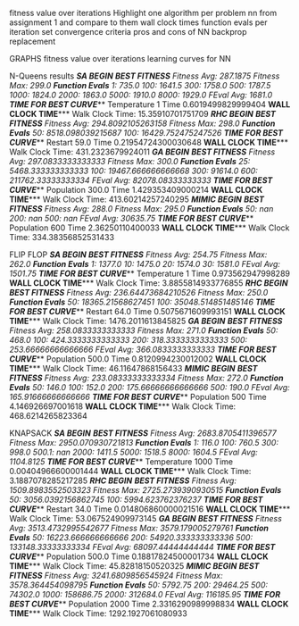 fitness value over iterations
Highlight one algorithm per problem
nn from assignment 1 and compare to them
wall clock times
function evals per iteration
set convergence criteria
pros and cons of NN backprop replacement

GRAPHS
fitness value over iterations
learning curves for NN


N-Queens results
*************SA BEGIN*************
***********BEST FITNESS**********
Fitness Avg: 287.1875
Fitness Max: 299.0
*************Function Evals*************
1: 735.0
100: 1641.5
300: 1758.0
500: 1787.5
1000: 1824.0
2000: 1863.0
5000: 1910.0
8000: 1929.0
FEval Avg: 1681.0
**********TIME FOR BEST CURVE*************
Temperature 1 Time 0.6019499829999404
**********WALL CLOCK TIME*************
Walk Clock Time: 15.35910701751709
*************RHC BEGIN*************
***********BEST FITNESS**********
Fitness Avg: 294.8092105263158
Fitness Max: 298.0
*************Function Evals*************
50: 8518.098039215687
100: 16429.752475247526
**********TIME FOR BEST CURVE*************
Restart 59.0 Time 0.21954724300030648
**********WALL CLOCK TIME*************
Walk Clock Time: 431.2323679924011
*************GA BEGIN*************
***********BEST FITNESS**********
Fitness Avg: 297.0833333333333
Fitness Max: 300.0
*************Function Evals*************
25: 5468.333333333333
100: 19467.666666666668
300: 91614.0
600: 211762.33333333334
FEval Avg: 82078.08333333333
**********TIME FOR BEST CURVE*************
Population 300.0 Time 1.429353409000214
**********WALL CLOCK TIME*************
Walk Clock Time: 413.60214257240295
*************MIMIC BEGIN*************
***********BEST FITNESS**********
Fitness Avg: 288.0
Fitness Max: 295.0
*************Function Evals*************
50: nan
200: nan
500: nan
FEval Avg: 30635.75
**********TIME FOR BEST CURVE*************
Population 600 Time 2.36250110400033
**********WALL CLOCK TIME*************
Walk Clock Time: 334.38356852531433


FLIP FLOP
*************SA BEGIN*************
***********BEST FITNESS**********
Fitness Avg: 254.75
Fitness Max: 262.0
*************Function Evals*************
1: 1377.0
10: 1475.0
20: 1574.0
30: 1581.0
FEval Avg: 1501.75
**********TIME FOR BEST CURVE*************
Temperature 1 Time 0.973562947998289
**********WALL CLOCK TIME*************
Walk Clock Time: 3.8855814933776855
*************RHC BEGIN*************
***********BEST FITNESS**********
Fitness Avg: 236.64473684210526
Fitness Max: 250.0
*************Function Evals*************
50: 18365.21568627451
100: 35048.514851485146
**********TIME FOR BEST CURVE*************
Restart 64.0 Time 0.5075671609993151
**********WALL CLOCK TIME*************
Walk Clock Time: 1476.2011613845825
*************GA BEGIN*************
***********BEST FITNESS**********
Fitness Avg: 258.0833333333333
Fitness Max: 271.0
*************Function Evals*************
50: 468.0
100: 424.3333333333333
200: 318.3333333333333
500: 253.66666666666666
FEval Avg: 366.0833333333333
**********TIME FOR BEST CURVE*************
Population 500.0 Time 0.8120994230012002
**********WALL CLOCK TIME*************
Walk Clock Time: 46.11647868156433
*************MIMIC BEGIN*************
***********BEST FITNESS**********
Fitness Avg: 233.08333333333334
Fitness Max: 272.0
*************Function Evals*************
50: 146.0
100: 152.0
200: 175.66666666666666
500: 190.0
FEval Avg: 165.91666666666666
**********TIME FOR BEST CURVE*************
Population 500 Time 4.146926697001618
**********WALL CLOCK TIME*************
Walk Clock Time: 468.6214265823364


KNAPSACK
*************SA BEGIN*************
***********BEST FITNESS**********
Fitness Avg: 2683.8705411396577
Fitness Max: 2950.070930721813
*************Function Evals*************
1: 116.0
100: 760.5
300: 998.0
500.1: nan
2000: 1411.5
5000: 1518.5
8000: 1604.5
FEval Avg: 1104.8125
**********TIME FOR BEST CURVE*************
Temperature 1000 Time 0.00404966600001444
**********WALL CLOCK TIME*************
Walk Clock Time: 3.1887078285217285
*************RHC BEGIN*************
***********BEST FITNESS**********
Fitness Avg: 1509.8983552503323
Fitness Max: 2725.2739390930515
*************Function Evals*************
50: 3056.0392156862745
100: 5994.623762376237
**********TIME FOR BEST CURVE*************
Restart 34.0 Time 0.014806860000021516
**********WALL CLOCK TIME*************
Walk Clock Time: 53.067524909973145
*************GA BEGIN*************
***********BEST FITNESS**********
Fitness Avg: 3513.4732995542677
Fitness Max: 3579.179005279761
*************Function Evals*************
50: 16223.666666666666
200: 54920.333333333336
500: 133148.33333333334
FEval Avg: 68097.44444444444
**********TIME FOR BEST CURVE*************
Population 500.0 Time 0.18817824500001734
**********WALL CLOCK TIME*************
Walk Clock Time: 45.82818150520325
*************MIMIC BEGIN*************
***********BEST FITNESS**********
Fitness Avg: 3241.6809856545924
Fitness Max: 3578.364454098795
*************Function Evals*************
50: 5792.75
200: 29464.25
500: 74302.0
1000: 158686.75
2000: 312684.0
FEval Avg: 116185.95
**********TIME FOR BEST CURVE*************
Population 2000 Time 2.3316290989998834
**********WALL CLOCK TIME*************
Walk Clock Time: 1292.1927061080933
